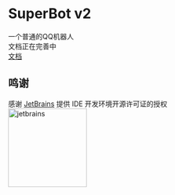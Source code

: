 # SuperBot v2
一个普通的QQ机器人
<br>
文档正在完善中
<br>
[文档](https://github.com/SakuraBot-dev/SuperBot/wiki)

## 鸣谢
感谢 [JetBrains](https://www.jetbrains.com/?from=SuperBot) 提供 IDE 开发环境开源许可证的授权<br>
[<img width="160" src="https://s1.ax1x.com/2020/09/11/wtU9YT.png" alt="jetbrains">](https://www.jetbrains.com/?from=SuperBot)
